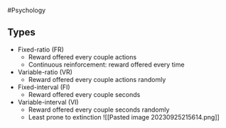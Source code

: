 #Psychology 
## Types
* Fixed-ratio (FR)
	* Reward offered every couple actions
	* Continuous reinforcement: reward offered every time
* Variable-ratio (VR)
	* Reward offered every couple actions randomly
* Fixed-interval (FI)
	* Reward offered every couple seconds
* Variable-interval (VI)
	* Reward offered every couple seconds randomly
	* Least prone to extinction
![[Pasted image 20230925215614.png]]